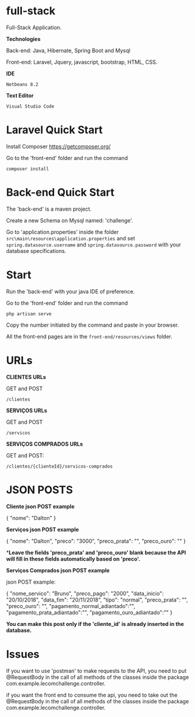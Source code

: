 # full-stack
Full-Stack Application.

**Technologies**

Back-end: Java, Hibernate, Spring Boot and Mysql

Front-end: Laravel, Jquery, javascript, bootstrap, HTML, CSS.

**IDE** 

`Netbeans 8.2`

**Text Editor**

`Visual Studio Code`


# Laravel Quick Start

Install Composer
https://getcomposer.org/

Go to the 'front-end' folder and run the command

`composer install`

# Back-end Quick Start

The 'back-end' is a maven project. 

Create a new Schema on Mysql named: 'challenge'.

Go to 'application.properties' inside the folder `src\main\resources\application.properties` and set `spring.datasource.username` and `spring.datasource.password` with your database specifications.


# Start

Run the 'back-end' with your java IDE of preference.

Go to the 'front-end' folder and run the command

`php artisan serve`

Copy the number initiated by the command and paste in your browser.

All the front-end pages are in the `front-end/resources/views` folder.

# URLs

**CLIENTES URLs**

GET and POST

`/clientes`

**SERVIÇOS URLs**

GET and POST

`/servicos`

**SERVIÇOS COMPRADOS URLs**

GET and POST:

`/clientes/{clienteId}/servicos-comprados`

# JSON POSTS

**Cliente json POST example**

{
  "nome": "Dalton"
}

**Serviços json POST example**

{
  "nome": "Dalton",
  "preco": "3000",
  "preco_prata": "",
  "preco_ouro": ""
  }

***Leave the fields 'preco_prata' and 'preco_ouro' blank because the API will fill in these fields automatically based on 'preco'.**

**Serviços Comprados json POST example**

json POST example:

{
	"nome_servico": "Bruno",
	"preco_pago": "2000",
	"data_inicio": "20/10/2018",
	"data_fim": "20/11/2018",
	"tipo": "normal",
	"preco_prata": "",
  	"preco_ouro": "",
  	"pagamento_normal_adiantado":"",
	"pagamento_prata_adiantado":"",
	"pagamento_ouro_adiantado":""
}

**You can make this post only if the 'cliente_id' is already inserted in the database.**

# Issues

If you want to use 'postman' to make requests to the API, you need to put @RequestBody in the call of all methods of the classes inside the package com.example.lecomchallenge.controller.

if you want the front end to consume the api, you need to take out the @RequestBody in the call of all methods of the classes inside the package com.example.lecomchallenge.controller.

